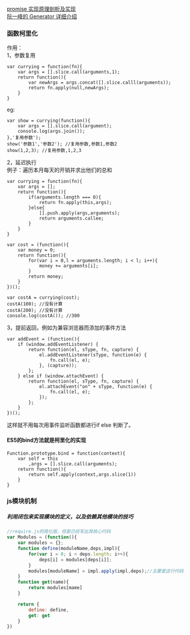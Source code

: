 [promise 实现原理剖析及实现](https://github.com/xieranmaya/blog/issues/3)  
[阮一峰的 Generator 详细介绍](http://es6.ruanyifeng.com/#docs/generator-async)
### 函数柯里化
作用：  
1，参数复用  
```
var currying = function(fn){
	var args = [].slice.call(arguments,1);
	return function(){
		var newArgs = args.concat([].slice.calll(arguments));
		return fn.apply(null,newArgs);
	} 
}
```

eg: 
``` 
var show = currying(function(){
	var args = [].slice.call(argument);
	console.log(args.join());
},'复用参数');
show('参数1','参数2'); //复用参数,参数1,参数2
show(1,2,3); //复用参数,1,2,3
```
2，延迟执行  
例子：遍历本月每天的开销并求出他们的总和  
```
var currying = function(fn){
	var args = [];
	return function(){
		if(arguments.length === 0){
			return fn.apply(this,args);
		}else{
			[].push.apply(args,arguments);
			return arguments.callee;
		}
	}
}
```
```
var cost = (function(){
	var money = 0;
	return function(){
		for(var i = 0,l = arguments.length; i < l; i++){
			money += arguments[i];
		}
		return money;
	}
})();
```
```
var costA = currying(cost);
costA(100); //没有计算
costA(200); //没有计算
console.log(costA()); //300
```
3，提前返回，例如为兼容浏览器而添加的事件方法  
```
var addEvent = (function(){
    if (window.addEventListener) {
        return function(el, sType, fn, capture) {
            el.addEventListener(sType, function(e) {
                fn.call(el, e);
            }, (capture));
        };
    } else if (window.attachEvent) {
        return function(el, sType, fn, capture) {
            el.attachEvent("on" + sType, function(e) {
                fn.call(el, e);
            });
        };
    }
})();
```
这样就不用每次用事件监听函数都进行if else 判断了。  
#### ES5的bind方法就是柯里化的实现  
```
Function.prototype.bind = function(context){
	var self = this
		,args = [].slice.call(arguments);
	return function(){
		return self.apply(context,args.slice(1))
	}
}
```
### js模块机制

##### 利用闭包来实现模块的定义，以及依赖其他模块的技巧

```javascript
//require.js的简化版，但是已经写出其核心代码
var Modules = (function(){
	var modules = {};
	function define(moduleName,deps,impl){
		for(var i = 0; i < deps.length; i++){
			deps[i] = modules[deps[i]];
		}
		modules[moduleName] = impl.apply(impl,deps);//主要是这行代码
	}
	function get(name){
		return modules[mame]
	}

	return {
		define: define,
		get: get
	}
})

```
